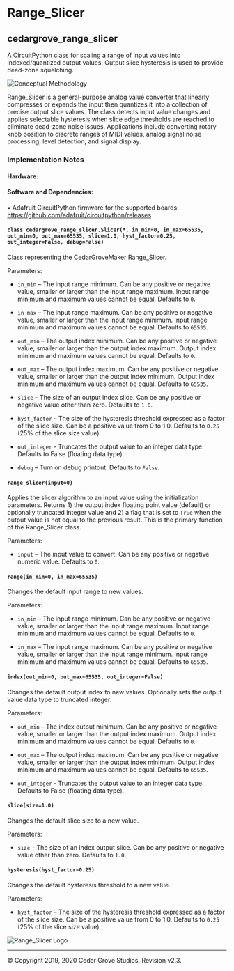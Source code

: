 # Range_Slicer
## cedargrove_range_slicer
A CircuitPython class for scaling a range of input values into indexed/quantized output values. Output slice hysteresis is used to provide dead-zone squelching.

![Conceptual Methodology](https://github.com/CedarGroveStudios/Range_Slicer/blob/master/docs/conceptual%202019-03-05.png)

Range_Slicer is a general-purpose analog value converter that linearly compresses or expands the input then quantizes it into a collection of precise output slice values. The class detects input value changes and applies selectable hysteresis when slice edge thresholds are reached to eliminate dead-zone noise issues. Applications include converting rotary knob position to discrete ranges of MIDI values, analog signal noise processing, level detection, and signal display.

### Implementation Notes
#### Hardware:
#### Software and Dependencies:
•	Adafruit CircuitPython firmware for the supported boards: https://github.com/adafruit/circuitpython/releases

#### ```class cedargrove_range_slicer.Slicer(*, in_min=0, in_max=65535, out_min=0, out_max=65535, slice=1.0, hyst_factor=0.25, out_integer=False, debug=False)```

Class representing the CedarGroveMaker Range_Slicer.

Parameters:	

-	`in_min` – The input range minimum. Can be any positive or negative value, smaller or larger than the input range maximum. Input range minimum and maximum values cannot be equal. Defaults to `0`.

-	`in_max` – The input range maximum. Can be any positive or negative value, smaller or larger than the input range minimum. Input range minimum and maximum values cannot be equal. Defaults to `65535`.

-	`out_min` – The output index minimum. Can be any positive or negative value, smaller or larger than the output index maximum. Output index minimum and maximum values cannot be equal. Defaults to `0`.

-	`out_max` – The output index maximum. Can be any positive or negative value, smaller or larger than the output index minimum. Output index minimum and maximum values cannot be equal. Defaults to `65535`.

-	`slice` – The size of an output index slice. Can be any positive or negative value other than zero. Defaults to `1.0`.

-	`hyst_factor` – The size of the hysteresis threshold expressed as a factor of the slice size. Can be a positive value from 0 to 1.0. Defaults to `0.25` (25% of the slice size value).

- `out_integer` - Truncates the output value to an integer data type. Defaults to False (floating data type).

-	`debug` – Turn on debug printout. Defaults to `False`.

#### `range_slicer(input=0)`

Applies the slicer algorithm to an input value using the initialization parameters. Returns 1) the output index floating point value (default) or optionally truncated integer value and 2) a flag that is set to `True` when the output value is not equal to the previous result. This is the primary function of the Range_Slicer class.

Parameters:	

- `input` – The input value to convert. Can be any positive or negative numeric value. Defaults to `0`.


#### `range(in_min=0, in_max=65535)` 

Changes the default input range to new values.

Parameters:	

- `in_min` – The input range minimum. Can be any positive or negative value, smaller or larger than the input range maximum. Input range minimum and maximum values cannot be equal. Defaults to `0`.

- `in_max` – The input range maximum. Can be any positive or negative value, smaller or larger than the input range minimum. Input range minimum and maximum values cannot be equal. Defaults to `65535`.


#### `index(out_min=0, out_max=65535, out_integer=False)` 

Changes the default output index to new values. Optionally sets the output value data type to truncated integer.

Parameters:	

- `out_min` – The index output minimum. Can be any positive or negative value, smaller or larger than the output index maximum. Output index minimum and maximum values cannot be equal. Defaults to `0`.

- `out_max` – The output index maximum. Can be any positive or negative value, smaller or larger than the output index minimum. Output index minimum and maximum values cannot be equal. Defaults to `65535`.

- `out_integer` - Truncates the output value to an integer data type. Defaults to False (floating data type).


#### `slice(size=1.0)` 

Changes the default slice size to a new value.

Parameters:	

- `size` – The size of an index output slice. Can be any positive or negative value other than zero. Defaults to `1.0`.


#### `hysteresis(hyst_factor=0.25)`

Changes the default hysteresis threshold to a new value.

Parameters:	

- `hyst_factor` – The size of the hysteresis threshold expressed as a factor of the slice size. Can be a positive value from 0 to 1.0. Defaults to `0.25` (25% of the slice size value).

![Range_Slicer Logo](https://github.com/CedarGroveStudios/Range_Slicer/blob/master/docs/range%20slicer%20logo%2001.bmp)

________________________________________
© Copyright 2019, 2020 Cedar Grove Studios, Revision v2.3. 
